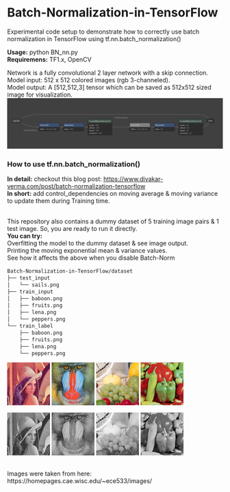 # Batch-Normalization-in-TensorFlow
Experimental code setup to demonstrate how to correctly use batch normalization in TensorFlow using tf.nn.batch_normalization()


__Usage:__ python BN_nn.py<br>
__Requiremens:__ TF1.x, OpenCV <br>

Network is a fully convolutional 2 layer network with a skip connection.<br>
Model input: 512 x 512 colored images (rgb 3-channeled).<br>
Model output: A [512,512,3] tensor which can be saved as 512x512 sized image for visualization.
![Model](https://github.com/vdivakar/Batch-Normalization-in-TensorFlow/blob/master/network_image.png)<br>

### How to use tf.nn.batch_normalization()<br>
__In detail:__ checkout this blog post: https://www.divakar-verma.com/post/batch-normalization-tensorflow
<br>__In short:__ add control_dependencies on moving average & moving variance to update them during Training time.



<br>This repository also contains a dummy dataset of 5 training image pairs & 1 test image. So, you are ready to run it directly.
<br>__You can try:__ 
<br>Overfitting the model to the dummy dataset & see image output.
<br>Printing the moving exponential mean & variance values.
<br>See how it affects the above when you disable Batch-Norm

```
Batch-Normalization-in-TensorFlow/dataset
├── test_input
│   └── sails.png
├── train_input
│   ├── baboon.png
│   ├── fruits.png
│   ├── lena.png
│   └── peppers.png
└── train_label
    ├── baboon.png
    ├── fruits.png
    ├── lena.png
    └── peppers.png
```
<p float="left">
  <img src="/dataset/train_input/lena.png" width="100" />
  <img src="/dataset/train_input/baboon.png" width="100" /> 
  <img src="/dataset/train_input/fruits.png" width="100" />
  <img src="/dataset/train_input/peppers.png" width="100" />
</p>
<p float="left">
  <img src="/dataset/train_label/lena.png" width="100" />
  <img src="/dataset/train_label/baboon.png" width="100" /> 
  <img src="/dataset/train_label/fruits.png" width="100" />
  <img src="/dataset/train_label/peppers.png" width="100" />
</p>
<br>Images were taken from here: https://homepages.cae.wisc.edu/~ece533/images/ <br>
